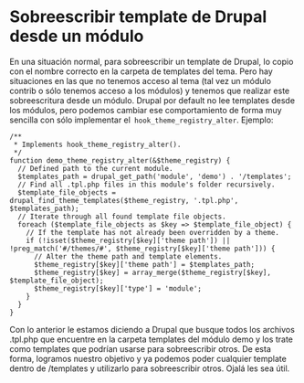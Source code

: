 # Sobreescribir template de Drupal desde un módulo

En una situación normal, para sobreescribir un template de Drupal, lo copio con el nombre correcto en la carpeta de templates del tema. Pero hay situaciones en las que no tenemos acceso al tema (tal vez un módulo contrib o sólo tenemos acceso a los módulos) y tenemos que realizar este sobreescritura desde un módulo. Drupal por default no lee templates desde los módulos, pero podemos cambiar ese comportamiento de forma muy sencilla con sólo implementar el``` hook_theme_registry_alter```. Ejemplo:

```
/**
 * Implements hook_theme_registry_alter().
 */
function demo_theme_registry_alter(&$theme_registry) {
  // Defined path to the current module.
  $templates_path = drupal_get_path('module', 'demo') . '/templates';
  // Find all .tpl.php files in this module's folder recursively.
  $template_file_objects = drupal_find_theme_templates($theme_registry, '.tpl.php', $templates_path);
  // Iterate through all found template file objects.
  foreach ($template_file_objects as $key => $template_file_object) {
    // If the template has not already been overridden by a theme.
    if (!isset($theme_registry[$key]['theme path']) || !preg_match('#/themes/#', $theme_registry[$key]['theme path'])) {
      // Alter the theme path and template elements.
      $theme_registry[$key]['theme path'] = $templates_path;
      $theme_registry[$key] = array_merge($theme_registry[$key], $template_file_object);
      $theme_registry[$key]['type'] = 'module';
    }
  }
}
```

Con lo anterior le estamos diciendo a Drupal que busque todos los archivos .tpl.php que encuentre en la carpeta templates del módulo demo y los trate como templates que podrían usarse para sobreescribir otros. De esta forma, logramos nuestro objetivo y ya podemos poder cualquier template dentro de /templates y utilizarlo para sobreescribir otros. Ojalá les sea útil.